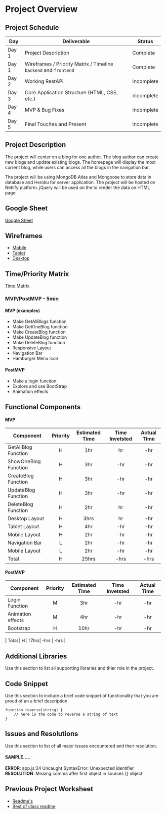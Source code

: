 # Project Overview

## Project Schedule

|  Day | Deliverable | Status
|---|---| ---|
|Day 1| Project Description | Complete
|Day 1| Wireframes / Priority Matrix / Timeline `backend` and `frontend`| Complete
|Day 2| Working RestAPI | Incomplete
|Day 3| Core Application Structure (HTML, CSS, etc.) | Incomplete
|Day 4| MVP & Bug Fixes | Incomplete
|Day 5| Final Touches and Present | Incomplete

## Project Description

The project will center on a blog for one author. The blog author can create new blogs and update existing blogs. The homepage will display the most current blog, while users can access all the blogs in the navigation bar.

The project will be using MongoDB Atlas and Mongoose to store data in database and Heroku for server application. The project will be hosted on Netlify platform. jQuery will be used on the to render the data on HTML page.

## Google Sheet

[Google Sheet](https://docs.google.com/spreadsheets/d/1V1M3Eq1NXH2PNmeTlVviRhEjX9kenq769Vo2P5mMtro/edit#gid=551282317) 

## Wireframes

- [Mobile](https://res.cloudinary.com/dhiwn0i0g/image/upload/v1596167661/IMG_0103_caylvc.png)
- [Tablet](https://res.cloudinary.com/dhiwn0i0g/image/upload/v1596167642/IMG_0102_ywkjlz.png)
- [Desktop](https://res.cloudinary.com/dhiwn0i0g/image/upload/v1596167642/IMG_0102_ywkjlz.png)


## Time/Priority Matrix 

[Time Matrix](https://res.cloudinary.com/dhiwn0i0g/image/upload/v1596167661/IMG_0105_xhr5dh.png) 

### MVP/PostMVP - 5min 

#### MVP (examples)

- Make GetAllBlogs function
- Make GetOneBlog function
- Make CreateBlog function
- Make UpdateBlog function
- Make DeleteBlog function
- Responsive Layout
- Navigation Bar
- Hamburger Menu Icon


#### PostMVP 

- Make a login function 
- Explore and use BootStrap
- Animation effects

## Functional Components

#### MVP
| Component | Priority | Estimated Time | Time Invetsted | Actual Time |
| --- | :---: |  :---: | :---: | :---: |
| GetAllBlog Function | H | 1hr | hr | -hr|
| ShowOneBlog Function | H | 3hr | -hr | -hr|
| CreateBlog Function | H | 3hr | -hr | -hr|
| UpdateBlog Function | H | 3hr| -hr | -hr |
| DeleteBlog Function| H | 2hr | hr | -hr|
| Desktop Layout | H | 3hrs| hr | -hr |
| Tablet Layout | H | 4hr | -hr | -hr|
| Mobile Layout | H| 2hr | -hr | -hr|
| Navigation Bar | L | 2hr | -hr | -hr|
| Mobile Layout | L | 2hr | -hr | -hr|
| Total | H | 25hrs| -hrs | -hrs |

#### PostMVP
| Component | Priority | Estimated Time | Time Invetsted | Actual Time |
| --- | :---: |  :---: | :---: | :---: |
| Login Function | M | 3hr | -hr | -hr|
| Animation effects| M | 4hr | -hr | -hr|
| Bootstrap | H | 10hr | -hr | -hr|

| Total | H | 17hrs| -hrs | -hrs |

## Additional Libraries
 Use this section to list all supporting libraries and thier role in the project. 

## Code Snippet

Use this section to include a brief code snippet of functionality that you are proud of an a brief description  

```
function reverse(string) {
	// here is the code to reverse a string of text
}
```

## Issues and Resolutions
 Use this section to list of all major issues encountered and their resolution.

#### SAMPLE.....
**ERROR**: app.js:34 Uncaught SyntaxError: Unexpected identifier                                
**RESOLUTION**: Missing comma after first object in sources {} object

## Previous Project Worksheet
 - [Readme's](https://github.com/jkeohan/fewd-class-repo/tree/master/final-project-worksheet/project-worksheet-examples)
 - [Best of class readme](https://github.com/jkeohan/fewd-class-repo/blob/master/final-project-worksheet/project-worksheet-examples/portfolio-gracie.md)
